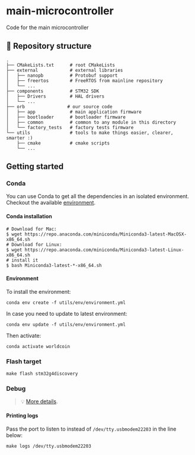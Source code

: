 # main-microcontroller

Code for the main microcontroller

## 🧭 Repository structure

```shell
.
├── CMakeLists.txt      # root CMakeLists
├── external            # external libraries
│   ├── nanopb          # Protobuf support
│   ├── freertos        # FreeRTOS from mainline repository
│   └── ...
├── components          # STM32 SDK
│   ├── Drivers         # HAL drivers
│   └── ...             
├── orb                # our source code
│   ├── app             # main application firmware
│   ├── bootloader      # bootloader firmware
│   ├── common          # common to any module in this directory
│   └── factory_tests   # factory tests firmware             
└── utils               # tools to make things easier, clearer, smarter :) 
    ├── cmake           # cmake scripts
    └── ...
```

## Getting started

### Conda

You can use Conda to get all the dependencies in an isolated environment. Checkout the available [environment](utils/env/environment.yml).

#### Conda installation

```shell
# Download for Mac:
$ wget https://repo.anaconda.com/miniconda/Miniconda3-latest-MacOSX-x86_64.sh
# Download for Linux:
$ wget https://repo.anaconda.com/miniconda/Miniconda3-latest-Linux-x86_64.sh
# install it
$ bash Miniconda3-latest-*-x86_64.sh
```

#### Environment

To install the environment:

```shell
conda env create -f utils/env/environment.yml
```

In case you need to update to latest environment:

```shell
conda env update -f utils/env/environment.yml
```

Then activate:

```shell
conda activate worldcoin
```

### Flash target

```shell
make flash stm32g4discovery
```

### Debug

> 💡 [More details](utils/debug/README.md).

#### Printing logs

Pass the port to listen to instead of `/dev/tty.usbmodem22203` in the line below:

```shell
make logs /dev/tty.usbmodem22203
```
